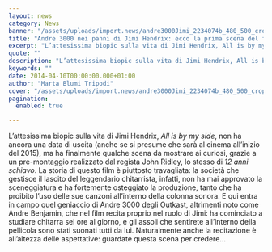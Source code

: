 ```yaml
---
layout: news
category: News
banner: "/assets/uploads/import.news/andre3000Jimi_2234074b_480_500_cropp.jpg"
title: "Andre 3000 nei panni di Jimi Hendrix: ecco la prima scena del film"
excerpt: "L’attesissima biopic sulla vita di Jimi Hendrix, All is by my side, non ha ancora una data di uscita (anche se si presume che sarà al cinema all’inizio del 2015), ma ha finalmente qualche scena da mostrare ai curiosi, grazie a un pre-montaggio realizzato dal regista John Ridley, lo stesso di 12 anni schiavo. La [&hellip"
quote: ""
description: "L’attesissima biopic sulla vita di Jimi Hendrix, All is by my side, non ha ancora una data di uscita (anche se si presume che sarà al cinema all’inizio del 2015), ma ha finalmente qualche scena da mostrare ai curiosi, grazie a un pre-montaggio realizzato dal regista John Ridley, lo stesso di 12 anni schiavo. La [&hellip"
keywords: ""
date: 2014-04-10T00:00:00.000+01:00
author: "Marta Blumi Tripodi"
cover: "/assets/uploads/import.news/andre3000Jimi_2234074b_480_500_cropp.jpg"
pagination:
  enabled: true

---
```


[](https://hotmc.com/wp-content/uploads/2014/04/andre3000Jimi%5F2234074b%5F480%5F500%5Fcropp.jpg)

L’attesissima biopic sulla vita di Jimi Hendrix, _All is by my side_, non ha ancora una data di uscita (anche se si presume che sarà al cinema all’inizio del 2015), ma ha finalmente qualche scena da mostrare ai curiosi, grazie a un pre-montaggio realizzato dal regista John Ridley, lo stesso di _12 anni schiavo_. La storia di questo film è piuttosto travagliata: la società che gestisce il lascito del leggendario chitarrista, infatti, non ha mai approvato la sceneggiatura e ha fortemente osteggiato la produzione, tanto che ha proibito l’uso delle sue canzoni all’interno della colonna sonora. E qui entra in campo quel geniaccio di Andre 3000 degli Outkast, altrimenti noto come Andre Benjamin, che nel film recita proprio nel ruolo di Jimi: ha cominciato a studiare chitarra sei ore al giorno, e gli assoli che sentirete all’interno della pellicola sono stati suonati tutti da lui. Naturalmente anche la recitazione è all’altezza delle aspettative: guardate questa scena per credere…